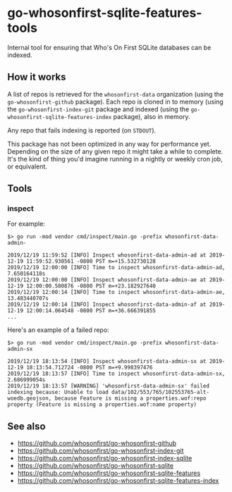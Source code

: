 # go-whosonfirst-sqlite-features-tools

Internal tool for ensuring that Who's On First SQLite databases can be indexed.

## How it works

A list of repos is retrieved for the `whosonfirst-data` organization (using the `go-whosonfirst-github` package). Each repo is cloned in to memory (using the `go-whosonfirst-index-git` package and indexed (using the `go-whosonfirst-sqlite-features-index` package), also in memory.

Any repo that fails indexing is reported (on `STDOUT`).

This package has not been optimized in any way for performance yet. Depending on the size of any given repo it might take a while to complete. It's the kind of thing you'd imagine running in a nightly or weekly cron job, or equivalent.

## Tools

### inspect

For example:

```
$> go run -mod vendor cmd/inspect/main.go -prefix whosonfirst-data-admin-

2019/12/19 11:59:52 [INFO] Inspect whosonfirst-data-admin-ad at 2019-12-19 11:59:52.930561 -0800 PST m=+15.532730128
2019/12/19 12:00:00 [INFO] Time to inspect whosonfirst-data-admin-ad, 7.650164118s
2019/12/19 12:00:00 [INFO] Inspect whosonfirst-data-admin-ae at 2019-12-19 12:00:00.580876 -0800 PST m=+23.182927640
2019/12/19 12:00:14 [INFO] Time to inspect whosonfirst-data-admin-ae, 13.483440707s
2019/12/19 12:00:14 [INFO] Inspect whosonfirst-data-admin-af at 2019-12-19 12:00:14.064548 -0800 PST m=+36.666391855
...
```

Here's an example of a failed repo:

```
$> go run -mod vendor cmd/inspect/main.go -prefix whosonfirst-data-admin-sx

2019/12/19 18:13:54 [INFO] Inspect whosonfirst-data-admin-sx at 2019-12-19 18:13:54.712724 -0800 PST m=+9.998397476
2019/12/19 18:13:57 [INFO] Time to inspect whosonfirst-data-admin-sx, 2.686999054s
2019/12/19 18:13:57 [WARNING] 'whosonfirst-data-admin-sx' failed indexing because: Unable to load data/102/553/765/102553765-alt-woedb.geojson, because Feature is missing a properties.wof:repo property (Feature is missing a properties.wof:name property)
```

## See also

* https://github.com/whosonfirst/go-whosonfirst-github
* https://github.com/whosonfirst/go-whosonfirst-index-git
* https://github.com/whosonfirst/go-whosonfirst-index-sqlite
* https://github.com/whosonfirst/go-whosonfirst-sqlite
* https://github.com/whosonfirst/go-whosonfirst-sqlite-features
* https://github.com/whosonfirst/go-whosonfirst-sqlite-features-index
